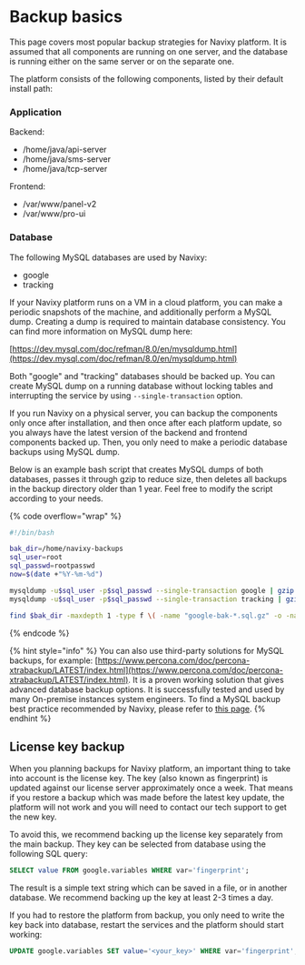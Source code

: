 # Backup basics

This page covers most popular backup strategies for Navixy platform. It is assumed that all components are running on one server, and the database is running either on the same server or on the separate one.

The platform consists of the following components, listed by their default install path:

### Application

Backend:

* /home/java/api-server
* /home/java/sms-server
* /home/java/tcp-server

Frontend:

* /var/www/panel-v2
* /var/www/pro-ui

### Database

The following MySQL databases are used by Navixy:

* google
* tracking

If your Navixy platform runs on a VM in a cloud platform, you can make a periodic snapshots of the machine, and additionally perform a MySQL dump. Creating a dump is required to maintain database consistency. You can find more information on MySQL dump here:

[https://dev.mysql.com/doc/refman/8.0/en/mysqldump.html](https://dev.mysql.com/doc/refman/8.0/en/mysqldump.html)

Both "google" and "tracking" databases should be backed up. You can create MySQL dump on a running database without locking tables and interrupting the service by using `--single-transaction` option.

If you run Navixy on a physical server, you can backup the components only once after installation, and then once after each platform update, so you always have the latest version of the backend and frontend components backed up. Then, you only need to make a periodic database backups using MySQL dump.

Below is an example bash script that creates MySQL dumps of both databases, passes it through gzip to reduce size, then deletes all backups in the backup directory older than 1 year. Feel free to modify the script according to your needs.

{% code overflow="wrap" %}
```bash
#!/bin/bash

bak_dir=/home/navixy-backups
sql_user=root
sql_passwd=rootpasswd
now=$(date +"%Y-%m-%d")

mysqldump -u$sql_user -p$sql_passwd --single-transaction google | gzip > $bak_dir/google-bak-$now.sql.gz
mysqldump -u$sql_user -p$sql_passwd --single-transaction tracking | gzip > $bak_dir/tracking-bak-$now.sql.gz

find $bak_dir -maxdepth 1 -type f \( -name "google-bak-*.sql.gz" -o -name "tracking-bak-*.sql.gz" \) -mtime +365 -delete
```
{% endcode %}

{% hint style="info" %}
You can also use third-party solutions for MySQL backups, for example: [https://www.percona.com/doc/percona-xtrabackup/LATEST/index.html](https://www.percona.com/doc/percona-xtrabackup/LATEST/index.html). It is a proven working solution that gives advanced database backup options. It is successfully tested and used by many On-premise instances system engineers. To find a MySQL backup best practice recommended by Navixy, please refer to [this page](mysql-backup.md).
{% endhint %}

## License key backup

When you planning backups for Navixy platform, an important thing to take into account is the license key. The key (also known as fingerprint) is updated against our license server approximately once a week. That means if you restore a backup which was made before the latest key update, the platform will not work and you will need to contact our tech support to get the new key.

To avoid this, we recommend backing up the license key separately from the main backup. They key can be selected from database using the following SQL query:

```sql
SELECT value FROM google.variables WHERE var='fingerprint';
```

The result is a simple text string which can be saved in a file, or in another database. We recommend backing up the key at least 2-3 times a day.

If you had to restore the platform from backup, you only need to write the key back into database, restart the services and the platform should start working:

```sql
UPDATE google.variables SET value='<your_key>' WHERE var='fingerprint';
```

